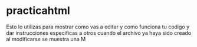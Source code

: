 # practicahtml

Esto lo utilizas para mostrar como vas a editar y como funciona tu codigo y dar instrucciones especificas a otros 
cuando el archivo ya haya sido creado al modificarse se muestra una M 